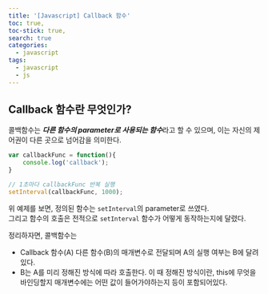 ```yaml
---
title: '[Javascript] Callback 함수'
toc: true,
toc-stick: true,
search: true
categories:
  - javascript
tags:
  - javascript
  - js
---
```


## Callback 함수란 무엇인가?

콜백함수는 ***다른 함수의 parameter로 사용되는 함수***라고 할 수 있으며, 이는 자신의 제어권이 다른 곳으로 넘어감을 의미한다.

``` javascript
var callbackFunc = function(){
	console.log('callback');
}

// 1초마다 callbackFunc 반복 실행
setInterval(callbackFunc, 1000);
```

위 예제를 보면, 정의된 함수는 `setInterval`의 parameter로 쓰였다.  
그리고 함수의 호출은 전적으로 `setInterval` 함수가 어떻게 동작하는지에 달렸다.  


정리하자면, 콜백함수는
- Callback 함수(A) 다른 함수(B)의 매개변수로 전달되며 A의 실행 여부는 B에 달려있다.
- B는 A를 미리 정해진 방식에 따라 호출한다. 이 때 정해진 방식이란, this에 무엇을 바인딩할지 매개변수에는 어떤 값이 들어가야하는지 등이 포함되어있다.